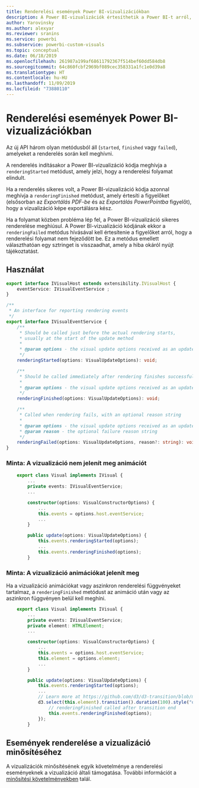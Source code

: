 ```yaml
---
title: Renderelési események Power BI-vizualizációkban
description: A Power BI-vizualizációk értesíthetik a Power BI-t arról, hogy készek a PowerPointba vagy PDF-fájlba exportálásra.
author: Yarovinsky
ms.author: alexyar
ms.reviewer: sranins
ms.service: powerbi
ms.subservice: powerbi-custom-visuals
ms.topic: conceptual
ms.date: 06/18/2019
ms.openlocfilehash: 261987a199af68611792367f514bef60dd584db8
ms.sourcegitcommit: 64c860fcbf2969bf089cec358331a1fc1e0d39a8
ms.translationtype: HT
ms.contentlocale: hu-HU
ms.lasthandoff: 11/09/2019
ms.locfileid: "73880110"
---
```

# <a name="render-events-in-power-bi-visuals"></a>Renderelési események Power BI-vizualizációkban

Az új API három olyan metódusból áll (`started`, `finished` vagy `failed`), amelyeket a renderelés során kell meghívni.

A renderelés indításakor a Power BI-vizualizáció kódja meghívja a `renderingStarted` metódust, amely jelzi, hogy a renderelési folyamat elindult.

Ha a renderelés sikeres volt, a Power BI-vizualizáció kódja azonnal meghívja a `renderingFinished` metódust, amely értesíti a figyelőket (elsősorban az *Exportálás PDF-be* és az *Exportálás PowerPointba* figyelőt), hogy a vizualizáció képe exportálásra kész.

Ha a folyamat közben probléma lép fel, a Power BI-vizualizáció sikeres renderelése meghiúsul. A Power BI-vizualizáció kódjának ekkor a `renderingFailed` metódus hívásával kell értesítenie a figyelőket arról, hogy a renderelési folyamat nem fejeződött be. Ez a metódus emellett választhatóan egy sztringet is visszaadhat, amely a hiba okáról nyújt tájékoztatást.

## <a name="usage"></a>Használat

```typescript
export interface IVisualHost extends extensibility.IVisualHost {
    eventService: IVisualEventService ;
}

/**
 * An interface for reporting rendering events
 */
export interface IVisualEventService {
    /**
     * Should be called just before the actual rendering starts, 
     * usually at the start of the update method
     *
     * @param options - the visual update options received as an update parameter
     */
    renderingStarted(options: VisualUpdateOptions): void;

    /**
     * Should be called immediately after rendering finishes successfully
     * 
     * @param options - the visual update options received as an update parameter
     */
    renderingFinished(options: VisualUpdateOptions): void;

    /**
     * Called when rendering fails, with an optional reason string
     * 
     * @param options - the visual update options received as an update parameter
     * @param reason - the optional failure reason string
     */
    renderingFailed(options: VisualUpdateOptions, reason?: string): void;
}
```

### <a name="sample-the-visual-displays-no-animations"></a>Minta: A vizualizáció nem jelenít meg animációt

```typescript
    export class Visual implements IVisual {
        ...
        private events: IVisualEventService;
        ...

        constructor(options: VisualConstructorOptions) {
            ...
            this.events = options.host.eventService;
            ...
        }

        public update(options: VisualUpdateOptions) {
            this.events.renderingStarted(options);
            ...
            this.events.renderingFinished(options);
        }
```

### <a name="sample-the-visual-displays-animations"></a>Minta: A vizualizáció animációkat jelenít meg

Ha a vizualizáció animációkat vagy aszinkron renderelési függvényeket tartalmaz, a `renderingFinished` metódust az animáció után vagy az aszinkron függvényen belül kell meghíni.

```typescript
    export class Visual implements IVisual {
        ...
        private events: IVisualEventService;
        private element: HTMLElement;
        ...

        constructor(options: VisualConstructorOptions) {
            ...
            this.events = options.host.eventService;
            this.element = options.element;
            ...
        }

        public update(options: VisualUpdateOptions) {
            this.events.renderingStarted(options);
            ...
            // Learn more at https://github.com/d3/d3-transition/blob/master/README.md#transition_end
            d3.select(this.element).transition().duration(100).style("opacity","0").end().then(() => {
                // renderingFinished called after transition end
                this.events.renderingFinished(options);
            });
        }
```

## <a name="rendering-events-for-visual-certification"></a>Események renderelése a vizualizáció minősítéséhez

A vizualizációk minősítésének egyik követelménye a renderelési eseményeknek a vizualizáció általi támogatása. További információt a [minősítési követelményekben](https://docs.microsoft.com/power-bi/power-bi-custom-visuals-certified?#certification-requirements) talál.
